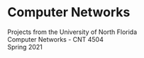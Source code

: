 # Computer Networks
Projects from the University of North Florida
<br />
Computer Networks - CNT 4504
<br />
Spring 2021
